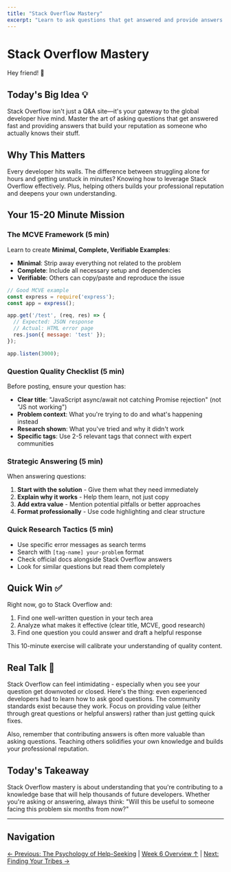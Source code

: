 ```yaml
---
title: "Stack Overflow Mastery"
excerpt: "Learn to ask questions that get answered and provide answers that help others."
---
```


# Stack Overflow Mastery

Hey friend! 👋

## Today's Big Idea 💡

Stack Overflow isn't just a Q&A site—it's your gateway to the global developer hive mind. Master the art of asking questions that get answered fast and providing answers that build your reputation as someone who actually knows their stuff.

## Why This Matters

Every developer hits walls. The difference between struggling alone for hours and getting unstuck in minutes? Knowing how to leverage Stack Overflow effectively. Plus, helping others builds your professional reputation and deepens your own understanding.

## Your 15-20 Minute Mission

### The MCVE Framework (5 min)
Learn to create **Minimal, Complete, Verifiable Examples**:
- **Minimal**: Strip away everything not related to the problem
- **Complete**: Include all necessary setup and dependencies
- **Verifiable**: Others can copy/paste and reproduce the issue

```javascript
// Good MCVE example
const express = require('express');
const app = express();

app.get('/test', (req, res) => {
  // Expected: JSON response
  // Actual: HTML error page
  res.json({ message: 'test' });
});

app.listen(3000);
```

### Question Quality Checklist (5 min)
Before posting, ensure your question has:
- **Clear title**: "JavaScript async/await not catching Promise rejection" (not "JS not working")
- **Problem context**: What you're trying to do and what's happening instead
- **Research shown**: What you've tried and why it didn't work
- **Specific tags**: Use 2-5 relevant tags that connect with expert communities

### Strategic Answering (5 min)
When answering questions:
1. **Start with the solution** - Give them what they need immediately
2. **Explain why it works** - Help them learn, not just copy
3. **Add extra value** - Mention potential pitfalls or better approaches
4. **Format professionally** - Use code highlighting and clear structure

### Quick Research Tactics (5 min)
- Use specific error messages as search terms
- Search with `[tag-name] your-problem` format
- Check official docs alongside Stack Overflow answers
- Look for similar questions but read them completely

## Quick Win ✅

Right now, go to Stack Overflow and:
1. Find one well-written question in your tech area
2. Analyze what makes it effective (clear title, MCVE, good research)
3. Find one question you could answer and draft a helpful response

This 10-minute exercise will calibrate your understanding of quality content.

## Real Talk 💬

Stack Overflow can feel intimidating - especially when you see your question get downvoted or closed. Here's the thing: even experienced developers had to learn how to ask good questions. The community standards exist because they work. Focus on providing value (either through great questions or helpful answers) rather than just getting quick fixes.

Also, remember that contributing answers is often more valuable than asking questions. Teaching others solidifies your own knowledge and builds your professional reputation.

## Today's Takeaway

Stack Overflow mastery is about understanding that you're contributing to a knowledge base that will help thousands of future developers. Whether you're asking or answering, always think: "Will this be useful to someone facing this problem six months from now?"

---

## Navigation

[← Previous: The Psychology of Help-Seeking](/journey/week-06/01-help-psychology/) | [Week 6 Overview ↑](/journey/week-06/) | [Next: Finding Your Tribes →](/journey/week-06/03-finding-tribes/)
